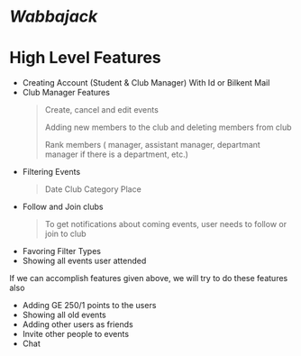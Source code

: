 # ***Wabbajack***

# **High Level Features**
* Creating Account (Student & Club Manager) With Id or Bilkent Mail
* Club Manager Features 
  > Create, cancel and edit events
  >  
  > Adding new members to the club and deleting members from club
  >  
  > Rank members ( manager, assistant manager, departmant manager if there is a department, etc.)
* Filtering Events 
  > Date 
  > Club 
  > Category 
  > Place
* Follow and Join clubs
  > To get notifications about coming events, user needs to follow or join to club
* Favoring Filter Types
* Showing all events user attended

If we can accomplish features given above, we will try to do these features also
* Adding GE 250/1 points to the users
* Showing all old events
* Adding other users as friends
* Invite other people to events
* Chat


